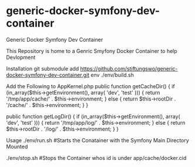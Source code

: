 generic-docker-symfony-dev-container
====================================

Generic Docker Symfony Dev Container

This Repository is home to a Genric Smyfony Docker Container to help Devlopment

Installation
  git submodule add https://github.com/stiftungswo/generic-docker-symfony-dev-container.git env
  ./env/build.sh
  
  Add the Following to AppKernel.php
  public function getCacheDir()
  {
      if (in_array($this->getEnvironment(), array(
          'dev',
          'test'
      ))) {
          return '/tmp/app/cache/' . $this->environment;
      } else {
          return $this->rootDir . '/cache/' . $this->environment;
      }
  }

  public function getLogDir()
  {
      if (in_array($this->getEnvironment(), array(
          'dev',
          'test'
      ))) {
          return '/tmp/app/log/' . $this->environment;
      } else {
          return $this->rootDir . '/log/' . $this->environment;
      }
  }

Usage
  ./env/run.sh #Starts the Conatainer with the Symfony Main Directory Mounted
  
  ./env/stop.sh #Stops the Container whos id is under app/cache/docker.cid
